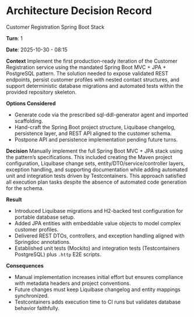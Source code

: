 # Architecture Decision Record

Customer Registration Spring Boot Stack

**Turn**: 1

**Date**: 2025-10-30 - 08:15

**Context**
Implement the first production-ready iteration of the Customer Registration service using the mandated Spring Boot MVC + JPA + PostgreSQL pattern. The solution needed to expose validated REST endpoints, persist customer profiles with nested contact structures, and support deterministic database migrations and automated tests within the provided repository skeleton.

**Options Considered**
- Generate code via the prescribed sql-ddl-generator agent and imported scaffolding.
- Hand-craft the Spring Boot project structure, Liquibase changelog, persistence layer, and REST API aligned to the customer schema.
- Postpone API and persistence implementation pending future turns.

**Decision**
Manually implement the full Spring Boot MVC + JPA stack using the pattern’s specifications. This included creating the Maven project configuration, Liquibase change sets, entity/DTO/service/controller layers, exception handling, and supporting documentation while adding automated unit and integration tests driven by Testcontainers. This approach satisfied all execution plan tasks despite the absence of automated code generation for the schema.

**Result**
- Introduced Liquibase migrations and H2-backed test configuration for portable database setup.
- Added JPA entities with embeddable value objects to model complex customer profiles.
- Delivered REST DTOs, controllers, and exception handling aligned with Springdoc annotations.
- Established unit tests (Mockito) and integration tests (Testcontainers PostgreSQL) plus `.http` E2E scripts.

**Consequences**
- Manual implementation increases initial effort but ensures compliance with metadata headers and project conventions.
- Future changes must keep Liquibase changelog and entity mappings synchronized.
- Testcontainers adds execution time to CI runs but validates database behavior faithfully.
